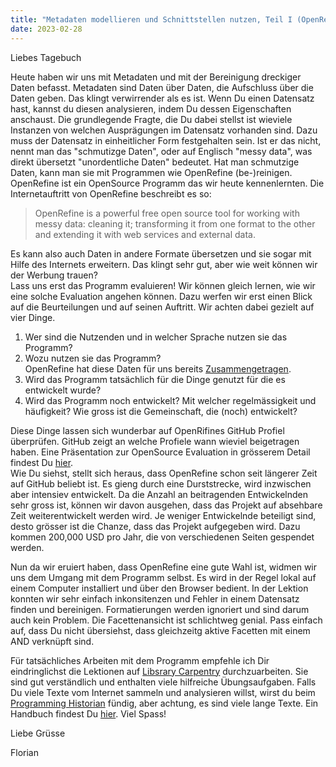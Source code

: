 ```yaml
---
title: "Metadaten modellieren und Schnittstellen nutzen, Teil I (OpenRefine)"
date: 2023-02-28
---
```


Liebes Tagebuch

Heute haben wir uns mit Metadaten und mit der Bereinigung dreckiger Daten befasst.
Metadaten sind Daten über Daten, die Aufschluss über die Daten geben. 
Das klingt verwirrender als es ist.
Wenn Du einen Datensatz hast, kannst du diesen analysieren, indem Du dessen Eigenschaften anschaust.
Die grundlegende Fragte, die Du dabei stellst ist wieviele Instanzen von welchen Ausprägungen im Datensatz vorhanden sind.
Dazu muss der Datensatz in einheitlicher Form festgehalten sein.
Ist er das nicht, nennt man das "schmutizge Daten", oder auf Englisch "messy data", was direkt übersetzt "unordentliche Daten" bedeutet.
Hat man schmutzige Daten, kann man sie mit Programmen wie OpenRefine (be-)reinigen.
OpenRefine ist ein OpenSource Programm das wir heute kennenlernten.
Die Internetauftritt von OpenRefine beschreibt es so:  
> OpenRefine is a powerful free open source tool for working with messy data: cleaning it; transforming it from one format to the other and extending it with web services and external data.  

Es kann also auch Daten in andere Formate übersetzen und sie sogar mit Hilfe des Internets erweitern.
Das klingt sehr gut, aber wie weit können wir der Werbung trauen?  
Lass uns erst das Programm evaluieren!
Wir können gleich lernen, wie wir eine solche Evaluation angehen können.
Dazu werfen wir erst einen Blick auf die Beurteilungen und auf seinen Auftritt.
Wir achten dabei gezielt auf vier Dinge.
1. Wer sind die Nutzenden und in welcher Sprache nutzen sie das Programm?
2. Wozu nutzen sie das Programm?  
OpenRefine hat diese Daten für uns bereits [Zusammengetragen](https://openrefine.org/blog/2022/06/28/2022-survey-results.html).
3. Wird das Programm tatsächlich für die Dinge genutzt für die es entwickelt wurde?
4. Wird das Programm noch entwickelt? Mit welcher regelmässigkeit und häufigkeit? Wie gross ist die Gemeinschaft, die (noch) entwickelt?  

Diese Dinge lassen sich wunderbar auf OpenRifines GitHub Profiel überprüfen.
GitHub zeigt an welche Profiele wann wieviel beigetragen haben. 
Eine Präsentation zur OpenSource Evaluation in grösserem Detail findest Du [hier](https://felixlohmeier.de/slides/2017-09-28_vufind-anwendertreffen-keynote.html#/).  
Wie Du siehst, stellt sich heraus, dass OpenRefine schon seit längerer Zeit auf GitHub beliebt ist.
Es gieng durch eine Durststrecke, wird inzwischen aber intensiev entwickelt.
Da die Anzahl an beitragenden Entwickelnden sehr gross ist, können wir davon ausgehen, dass das Projekt auf absehbare Zeit weiterentwickelt werden wird.
Je weniger Entwickelnde beteiligt sind, desto grösser ist die Chanze, dass das Projekt aufgegeben wird.
Dazu kommen 200,000 USD pro Jahr, die von verschiedenen Seiten gespendet werden.  

Nun da wir eruiert haben, dass OpenRefine eine gute Wahl ist, widmen wir uns dem Umgang mit dem Programm selbst.
Es wird in der Regel lokal auf einem Computer installiert und über den Browser bedient.
In der Lektion konnten wir sehr einfach inkonsitenzen und Fehler in einem Datensatz finden und bereinigen.
Formatierungen werden ignoriert und sind darum auch kein Problem.
Die Facettenansicht ist schlichtweg genial.
Pass einfach auf, dass Du nicht übersiehst, dass gleichzeitg aktive Facetten mit einem AND verknüpft sind.

Für tatsächliches Arbeiten mit dem Programm empfehle ich Dir eindringlichst die Lektionen auf [Libsrary Carpentry](https://librarycarpentry.org/lc-open-refine/) durchzuarbeiten.
Sie sind gut verständlich und enthalten viele hilfreiche Übungsaufgaben.
Falls Du viele Texte vom Internet sammeln und analysieren willst, wirst du beim [Programming Historian](https://programminghistorian.org/en/lessons/) fündig, aber achtung, es sind viele lange Texte.
Ein Handbuch findest Du [hier](https://it-in-bibliotheken.de).
Viel Spass!

Liebe Grüsse

Florian
